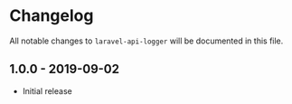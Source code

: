 # Changelog

All notable changes to `laravel-api-logger` will be documented in this file.

## 1.0.0 - 2019-09-02
- Initial release
